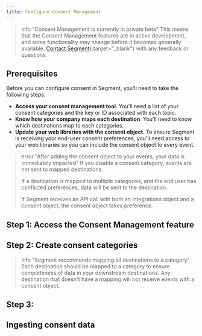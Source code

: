 ```yaml
---
title: Configure Consent Management
---
```

> info "Consent Management is currently in private beta"
> This means that the Consent Management features are in active development, and some functionality may change before it becomes generally available. [Contact Segment](https://segment.com/help/contact/){:target="_blank"} with any feedback or questions.

<!--- note to include: how to find your category ID in tools other than onetrust-->

## Prerequisites

Before you can configure consent in Segment, you'll need to take the following steps:
- **Access your consent management tool**. You'll need a list of your consent categories and the key or ID associated with each topic.
- **Know how your company maps each destination**. You'll need to know which destinations map to each categories. 
- **Update your web libraries with the consent object**. To ensure Segment is receiving your end-user consent preferences, you'll need access to your web libraries so you can include the consent object to every event.

> error "After adding the consent object to your events, your data is immediately impacted"
> If you disable a consent category, events are not sent to mapped destinations.
>  
> If a destination is mapped to multiple categories, and the end user has conflicted preferences, data will be sent to the destination.
> 
> If Segment receives an API call with both an integrations object and a consent object, the consent object takes preference.

## Step 1: Access the Consent Management feature

## Step 2: Create consent categories 

> info "Segment recommends mapping all destinations to a category"
> Each destination should be mapped to a category <!---why though?---> to ensure completeness of data in your downstream destinations. Any destination that doesn't have a mapping will not receive events with a consent object. 

## Step 3: 

## Ingesting consent data